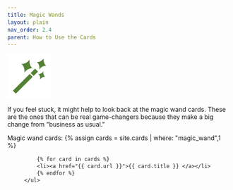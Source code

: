 ```yaml
---
title: Magic Wands
layout: plain
nav_order: 2.4
parent: How to Use the Cards
--- 
```


<img src="graphics/icons/magicwand.svg" alt=" " width="100px" height="100px"/>

If you feel stuck, it might help to look back at the magic wand cards.  These are the ones that can be real game-changers because they make a big change from "business as usual." 

<div>
      Magic wand cards:
      {% assign cards = site.cards | where: "magic_wand",1 %} 
      <ul>
      
          {% for card in cards %}
          <li><a href="{{ card.url }}">{{ card.title }} </a></li>
          {% endfor %}
      </ul>
</div>